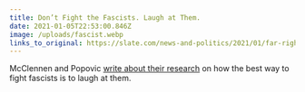 ```yaml
---
title: Don’t Fight the Fascists. Laugh at Them.
date: 2021-01-05T22:53:00.846Z
image: /uploads/fascist.webp
links_to_original: https://slate.com/news-and-politics/2021/01/far-right-nazis-proud-boys-humor-laughtivism.html
---
```

McClennen and Popovic [write about their research](https://slate.com/news-and-politics/2021/01/far-right-nazis-proud-boys-humor-laughtivism.html) on how the best way to fight fascists is to laugh at them.